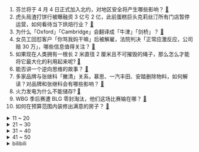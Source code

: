 1. 芬兰将于 4 月 4 日正式加入北约，对地区安全将产生哪些影响？ [:link:](https://www.zhihu.com/question/593516356)
2. 虎头局渣打饼行被曝融资 3 亿亏 2 亿，此前蛋糕巨头克莉丝汀所有门店暂停运营，如何看待当下烘焙行业？ [:link:](https://www.zhihu.com/question/592994231)
3. 为什么「Oxford」「Cambridge」会翻译成「牛津」「剑桥」？ [:link:](https://www.zhihu.com/question/20974910)
4. 女员工回怼客户「你骂我妈干嘛」后被解雇，法院判决「正常应激反应，公司赔 30 万」，哪些信息值得关注？ [:link:](https://www.zhihu.com/question/593449730)
5. 如果现在人类拥有一根长 2 米直径 2 厘米且不可摧毁的绳子，那么怎么才能将它最大化的利用起来呢? [:link:](https://www.zhihu.com/question/593447075)
6. 能否讲一个逆向思维的故事？ [:link:](https://www.zhihu.com/question/588983145)
7. 多家品牌与张继科「撇清」关系，慕思、一汽丰田、安踏删除物料，如何解读？对品牌和张继科会有哪些影响？ [:link:](https://www.zhihu.com/question/593487215)
8. 火力发电为什么不能储存? [:link:](https://www.zhihu.com/question/591547146)
9. WBG 季后赛遭 BLG 零封淘汰，他们这场比赛输在哪？ [:link:](https://www.zhihu.com/question/593514613)
10. 如何在预算范围内装修出满意的房子？ [:link:](https://www.zhihu.com/question/593491162)
<details>
<summary>11 ~ 20</summary>

11. 李微敖晒出「张继科 500 万借款」欠条引热议，没有出借人姓名的借条有效吗？ 如何从法律角度解读？ [:link:](https://www.zhihu.com/question/593501624)
12. 俄方称已控制巴赫穆特，乌方称乌军仍守住巴赫穆特，具体情况如何？ [:link:](https://www.zhihu.com/question/593487165)
13. 刚毕业，推荐一款适合女生开的小车？ [:link:](https://www.zhihu.com/question/593054478)
14. 多国宣布实施自愿石油减产，这意味着什么？将产生哪些影响？ [:link:](https://www.zhihu.com/question/593395082)
15. 意大利或将立法禁止官方交流中使用英语，违者最高罚款 10 万欧元，原因有哪些？ [:link:](https://www.zhihu.com/question/593352240)
16. 为什么越来越多 Google 顶尖研究员跳槽  OpenAI？这场 LLM 战役它还能打赢吗？ [:link:](https://www.zhihu.com/question/592975340)
17. 如何看待2023年汽车降价潮背景下对家用轿车销量的影响？作为普通人该如何选车？ [:link:](https://www.zhihu.com/question/593517079)
18. 如何看待「黎明使者」薇恩将作为 LPL 十周年限定皮肤于国服上线？ [:link:](https://www.zhihu.com/question/593474149)
19. 2023 LPL 春季赛 BLG 3:0 碾压淘汰 WBG 晋级四强，如何评价这场比赛？ [:link:](https://www.zhihu.com/question/593493349)
20. 欧盟 2022 年货物贸易逆差为 4320 亿欧元，这一数据透露了哪些信息？ [:link:](https://www.zhihu.com/question/593228152)
</details>
<details>
<summary>21 ~ 30</summary>

21. 如果姚明没在巅峰期退役，或者他一直都是健康的，能在NBA达到什么高度？ [:link:](https://www.zhihu.com/question/592920177)
22. 小孩曾卓君夺得 EVO《拳皇 15》冠军，如何评价他比赛中的发挥？ [:link:](https://www.zhihu.com/question/593314442)
23. 为何只有大型犬却没有大型猫？难道大型猫就比大型犬更加安全吗？ [:link:](https://www.zhihu.com/question/483717874)
24. 如果AI淘汰了初级画师，那高级画师从何而来呢？ [:link:](https://www.zhihu.com/question/593406646)
25. 媒体评「今年考研录取率或不到两成」，称考研不是「唯一选项」 「上岸」不是终点，如何评价这一观点？ [:link:](https://www.zhihu.com/question/593443503)
26. 如何看待 2023 年 4 月 OPEC+ 的大规模减产，会对相关市场带来怎样的影响？ [:link:](https://www.zhihu.com/question/593401179)
27. 你认为，溺爱孩子和关爱孩子真正的区别在哪里？ [:link:](https://www.zhihu.com/question/417457238)
28. 教师会被人工智能取代吗? [:link:](https://www.zhihu.com/question/583939398)
29. 2023 年，有什么二手车值得种草？ [:link:](https://www.zhihu.com/question/481468861)
30. 为什么 intel 的异构 CPU 中，大小核的缓存构成差别这么大？ [:link:](https://www.zhihu.com/question/592596696)
</details>
<details>
<summary>31 ~ 40</summary>

31. 为什么东方的草原骑兵经常被中原骑兵压制？主要是甘陕骑兵能打，还是淮西骑兵能打？ [:link:](https://www.zhihu.com/question/592605246)
32. 透明手机壳里的大学问，为什么大家都喜欢用裸壳？ [:link:](https://www.zhihu.com/question/593158839)
33. 中国旅行必去的地方有哪些？ [:link:](https://www.zhihu.com/question/60850613)
34. 《火星救援》中马特达蒙在里面种土豆，现实中火星上可能种出植物吗？ [:link:](https://www.zhihu.com/question/587211369)
35. 哪座城市让你因美食而爱上它？ [:link:](https://www.zhihu.com/question/592475301)
36. 如何保持健康的身体？ [:link:](https://www.zhihu.com/question/573601849)
37. 顺德有什么让你一口惊艳的美食？ [:link:](https://www.zhihu.com/question/591628213)
38. 特朗普将于 4 月 4 日接受传讯，具体流程如何？美国司法制度是怎样的？ [:link:](https://www.zhihu.com/question/593444953)
39. 内向的人有哪些优势? [:link:](https://www.zhihu.com/question/590619722)
40. 特朗普将接受传讯，会对美国政坛带来哪些影响？ [:link:](https://www.zhihu.com/question/593447544)
</details>
<details>
<summary>41 ~ 50</summary>

41. 吴尊友就「口罩还要戴多久，什么场合要坚持戴，什么场合可以不戴」等问题发文，哪些信息值得关注？ [:link:](https://www.zhihu.com/question/593442491)
42. 切尔西官方宣布主教练波特下课，冬窗豪掷 3.3 亿欧联赛仅第 11 名，如何评价这次换帅决定？ [:link:](https://www.zhihu.com/question/593435391)
43. 如何向孩子解释植物学家是干什么的？ [:link:](https://www.zhihu.com/question/589885966)
44. 很多机构利用「低门槛、低投入、高收益」的招牌吸引受众，是不是有人在制造「副业焦虑」？ [:link:](https://www.zhihu.com/question/592999108)
45. 笔记本能边充电边使用吗? [:link:](https://www.zhihu.com/question/592876106)
46. 如果给你一个机会回到某个时间重新开始你的人生，你会选择回到什么时候？ [:link:](https://www.zhihu.com/question/590175988)
47. 你有什么小众的爱好？ [:link:](https://www.zhihu.com/question/21510834)
48. 把外国小说翻译过来的时候为什么不把长度等单位换算过来呢？ [:link:](https://www.zhihu.com/question/525578540)
49. 如何能让2岁宝宝不再沉迷手机？ [:link:](https://www.zhihu.com/question/591157316)
50. 为什么14寸笔记本普遍不带网口？ [:link:](https://www.zhihu.com/question/593280450)
</details><details>
<summary>bilibili</summary>

1. 『从头看她』1920-2020，中国女性发型的百年变迁 [:link:](//www.bilibili.com/video/BV1qm4y1r7BB)
2. 被告：真诚是我永远的必杀技 [:link:](//www.bilibili.com/video/BV1gg4y1G7Fx)
3. up主，你这看了个啥？？2023年1月新番完结吐槽大总结！【泛式】 [:link:](//www.bilibili.com/video/BV1Bh411375J)
4. 最后这坑给我键盘都按废了！ [:link:](//www.bilibili.com/video/BV1vN411N73u)
5. 假如穿越到古代你没钱花怎么办？这条视频看完你就赚了！！ [:link:](//www.bilibili.com/video/BV15c41157Kf)
6. 走廊清唱《すずめ feat.十明》铃芽户缔主题曲 [:link:](//www.bilibili.com/video/BV1oT411q77o)
7. 两代大帝对望！看看什么叫俄罗斯巅峰时刻！《叶卡捷琳娜》S2P8 [:link:](//www.bilibili.com/video/BV17a4y1M7DB)
8. 探秘全世界最危险餐厅！1000 °C火山岩浆烤肉！到底有多好吃？ [:link:](//www.bilibili.com/video/BV1X84y1M7Wb)
9. 六年前B站全是这种视频！！ [:link:](//www.bilibili.com/video/BV1XL411X7nQ)
10. “过来点，我保证不打你” [:link:](//www.bilibili.com/video/BV1tN411N7jN)
<details>
<summary>11 ~ 20</summary>

11. 【自制】我做了一种很新的 机 器 人！【硬核】 [:link:](//www.bilibili.com/video/BV1Uh41137Th)
12. 2分钟讲完《狂飙》高启强的一生，还没看的进来看看 [:link:](//www.bilibili.com/video/BV1PT411B73G)
13. 原来真的有人会一秒脸红.... [:link:](//www.bilibili.com/video/BV1is4y1D7Pg)
14. 【危机合约#12】全网首杀 危机等级34 再赴起源 [:link:](//www.bilibili.com/video/BV1tc41157EC)
15. 炸裂！《越狱兔》到底有多离谱？动画界最强战力？ [:link:](//www.bilibili.com/video/BV1PY4y1D7Xs)
16. 【老奇】阴差阳错 撼动世界的游戏引擎 [:link:](//www.bilibili.com/video/BV1Hk4y1q7Rz)
17. “我高考山东省第三，妈妈知道后，却一点都不开心” [:link:](//www.bilibili.com/video/BV1vk4y1i7pS)
18. ChatGPT六步提问法：你若诚心发问，它会给你一篇惊艳论文！ [:link:](//www.bilibili.com/video/BV16s4y177Pz)
19. 水 视 频 [:link:](//www.bilibili.com/video/BV12a4y1M7FL)
20. 《重返未来：1999》三测PV 招募开启 中配实装！ [:link:](//www.bilibili.com/video/BV1PT411z7AB)
</details>
<details>
<summary>21 ~ 30</summary>

21. 【全网最详】旅美熊猫究竟有没有被虐待？官方反复辟谣没人听？ [:link:](//www.bilibili.com/video/BV1hs4y1U7gs)
22. 当家人发现你互联网上的嘴脸 [:link:](//www.bilibili.com/video/BV18o4y1H7WZ)
23. 【罗翔】多数即正义？从苏格拉底之死聊起 [:link:](//www.bilibili.com/video/BV1Po4y1W7Qv)
24. 在亲自测量一场网络骂战之后，我们找到了从中脱身的方法 [:link:](//www.bilibili.com/video/BV1uM411u7tN)
25. 全网首测！体验美国最刺激的户外活动！超级震撼！ [:link:](//www.bilibili.com/video/BV1qm4y1r7ZG)
26. 当！日！剧！遇！上！方！言！ [:link:](//www.bilibili.com/video/BV1Bm4y1z7Yr)
27. 【全球独家】卧槽！英雄联盟和乐高合作了！ [:link:](//www.bilibili.com/video/BV12V4y1Q7Zp)
28. 千颗碎片实拍魔刀千刃（下）！用科学打破梦想与现实的界限吧！ [:link:](//www.bilibili.com/video/BV1Dj411w72V)
29. 谁懂！滑跪拥抱真的很绝！导演的封神动作设计再次出现，救赎感拉满！！ [:link:](//www.bilibili.com/video/BV1HN411N7Jb)
30. 【STN快报第七季10】我用我的AK点爆你的AJ [:link:](//www.bilibili.com/video/BV1f84y1M7Dv)
</details>
<details>
<summary>31 ~ 40</summary>

31. “烂片导演”如何拍出《流浪地球》？【寻找·郭帆】 [:link:](//www.bilibili.com/video/BV1Wa4y1M7Da)
32. 钢筋直男和女同事AA，4000元到美术馆看上海夜景？？？【凭啥这么贵ep55-ROOF P.M. Modern Dining】 [:link:](//www.bilibili.com/video/BV1B84y1M7Eh)
33. 菜鸟翻跳Wonder Girls 《Tell Me》｜五套一键换装 [:link:](//www.bilibili.com/video/BV1Go4y1H7Mh)
34. 那个被骂上热搜的高三女生，得到大家的道歉了吗？ [:link:](//www.bilibili.com/video/BV1Ks4y1U7AR)
35. 被“泡面细菌”感染的韩国人被泡面支配的一生 [:link:](//www.bilibili.com/video/BV1ho4y1H7gR)
36. 比海鲜袋子更贵的袋子来了！你以为你防住了话梅刺客却没防住袋子刺客！生活处处都是小细坑啊 [:link:](//www.bilibili.com/video/BV1524y1j7zR)
37. 《诸葛出师表》一个很狂的武侯 [:link:](//www.bilibili.com/video/BV11a4y1M7nW)
38. 我终于知道为什么情侣爬完泰山不是结婚就是分手 [:link:](//www.bilibili.com/video/BV1t84y1g7Gj)
39. 杭州498日料自助餐，居然缺斤少两 [:link:](//www.bilibili.com/video/BV1po4y1W7hy)
40. 很内向，出门只走下水道 [:link:](//www.bilibili.com/video/BV1Ng4y1x7QM)
</details>
<details>
<summary>41 ~ 50</summary>

41. 猫猫打字太慢了 [:link:](//www.bilibili.com/video/BV1wN411N7mQ)
42. 【医学博士】如何拯救透支的肾？I 少了一个肾，你还能活多久？ [:link:](//www.bilibili.com/video/BV11a4y1M74m)
43. 美国最贵炸鸡VS肯德基！！$600美金一份的炸鸡，值得吗？ [:link:](//www.bilibili.com/video/BV1oM411M7WX)
44. 当二次元老了 就去漫展做保洁阿姨 [:link:](//www.bilibili.com/video/BV11m4y1z7FH)
45. 感受一下被狗狗追杀的感觉 [:link:](//www.bilibili.com/video/BV14s4y177Ye)
46. 去看花吧，带着家里的老顽童和小顽皮！ [:link:](//www.bilibili.com/video/BV11M4y127ij)
47. 明天就去夜市摆摊卖这个！一定能发财！ [:link:](//www.bilibili.com/video/BV1ja4y1M7qY)
48. 【时代少年团】《光环中的少年——“乌托邦”》 [:link:](//www.bilibili.com/video/BV1qa4y1M76v)
49. 18岁被性侵、造黄谣！暴力女画家如何复仇？【透明的她06】 [:link:](//www.bilibili.com/video/BV1Pg4y1G7ER)
50. 《家人们谁懂啊》原来配音是她，这是娶了一个黄瓜条吗！ [:link:](//www.bilibili.com/video/BV1kM4y1U7ms)
</details>
<details>
<summary>51 ~ 60</summary>

51. 「原梦冒险团」第一集：出发！向着星辰与深渊！ [:link:](//www.bilibili.com/video/BV1Gh41137Xf)
52. 【四川话版】铃芽之旅❌痔疮之旅✅ [:link:](//www.bilibili.com/video/BV1sm4y1z7Lt)
53. 死了，但没死透的小奶猫 [:link:](//www.bilibili.com/video/BV1NV4y1Q7bk)
54. 高情商秘书VS低情商秘书 [:link:](//www.bilibili.com/video/BV1CL411m7Qe)
55. 无限免费使用ChatGPT！无需账号和魔法！ [:link:](//www.bilibili.com/video/BV1LN411A7JM)
56. 看完它，我觉得国产电影有希望啦！ [:link:](//www.bilibili.com/video/BV1tj411w7ri)
57. 芬兰一家人体验麻辣烫店干饭太过瘾！抱盆嗦粉到迷糊！吃到脸扭曲！搬离旧屋我哭成泪人。。。 [:link:](//www.bilibili.com/video/BV1TX4y1k7WG)
58. “就知道哭，创死你！” [:link:](//www.bilibili.com/video/BV1Vg4y1G7iP)
59. 我花了一晚上时间让外挂坐牢！ [:link:](//www.bilibili.com/video/BV1ks4y1777S)
60. 【4K 极致卡点】奥特银河格斗 究极vs绝对 宇宙两大黑帮村口干架 [:link:](//www.bilibili.com/video/BV1Jo4y1W76U)
</details>
<details>
<summary>61 ~ 70</summary>

61. 平凡而伟大！沉浸式解说 感动1亿人史诗巨著《平凡的世界》P1 [:link:](//www.bilibili.com/video/BV1VT411B7Z5)
62. 马可：这守约开了 [:link:](//www.bilibili.com/video/BV18T411B7Ma)
63. 《 钟 离 之 旅 》 [:link:](//www.bilibili.com/video/BV14g4y1G7qN)
64. 一个电竞女孩倔强的十五年，你所看到的惊艳，都曾被平庸历练。 [:link:](//www.bilibili.com/video/BV1Am4y1672F)
65. 给相亲女生发试卷 [:link:](//www.bilibili.com/video/BV1TT411B75a)
66. 【何同学】我们做了一台中文打字机... [:link:](//www.bilibili.com/video/BV1Sk4y1471G)
67. [Phigros/现版本最难曲]雪降sp乱糊ALL PERFECT [:link:](//www.bilibili.com/video/BV19h4113716)
68. 恐龙大量死亡，远古生物“幽灵蛸”登场！ [:link:](//www.bilibili.com/video/BV1ua4y1M72J)
69. 中文互联网的凋零，正在杀死中国人工智能的未来【为什么我们搞不出ChatGPT】 [:link:](//www.bilibili.com/video/BV1Nm4y1z7AT)
70. 【莓用良品】莓用列车-重新定义城市通勤 [:link:](//www.bilibili.com/video/BV1WV4y1S7P1)
</details>
<details>
<summary>71 ~ 80</summary>

71. 千万别动大学生的软肋 [:link:](//www.bilibili.com/video/BV18c41157x9)
72. JISOO - ‘FLOWER’ M/V [:link:](//www.bilibili.com/video/BV1RX4y1R7w1)
73. 《小陈总 - 回 归 》 [:link:](//www.bilibili.com/video/BV1rL411m7Bt)
74. 爆肝32天我用12亿方块还原渊下宫！【方块提瓦特#02渊下宫篇】 [:link:](//www.bilibili.com/video/BV12g4y137jZ)
75. 【𝟰𝗞】“仅此98秒”带你感受新海诚那些无法超越绝美的画面！！ [:link:](//www.bilibili.com/video/BV1kL411X7HL)
76. 头可不能塞桌子里啊！ [:link:](//www.bilibili.com/video/BV1As4y1E71B)
77. 从零制作神里绫华大型硅胶手办 [:link:](//www.bilibili.com/video/BV1Ch41137n6)
78. 你们之中肯定有一个是叛徒！ [:link:](//www.bilibili.com/video/BV1Qm4y1z7Vf)
79. 打扮得比我爸还要大一辈，去探访亲戚，差点断绝关系。 [:link:](//www.bilibili.com/video/BV1Gj411w7RQ)
80. 回来吧我的蔡徐坤！ [:link:](//www.bilibili.com/video/BV1zo4y1W7Gj)
</details>
<details>
<summary>81 ~ 90</summary>

81. BBOX超燃演奏《无期迷途》 [:link:](//www.bilibili.com/video/BV1mT411q7KA)
82. 海贼王料理书的菜谱真的好吃吗？帅小伙来尝试下！ [:link:](//www.bilibili.com/video/BV1qs4y1U7Kg)
83. 新疆.厨子挑战¥？？ [:link:](//www.bilibili.com/video/BV1Cs4y177va)
84. 十二生肖拟人妆容——子鼠 [:link:](//www.bilibili.com/video/BV1ts4y177y7)
85. 威 震 天 万 碎【离谱配音】 [:link:](//www.bilibili.com/video/BV1ro4y1W7qT)
86. 史上第一个用AI洗稿自己的视频作者 [:link:](//www.bilibili.com/video/BV1mV4y1Q7tp)
87. 韩国学校为什么像监狱？学校与监狱的规训方式对比 [:link:](//www.bilibili.com/video/BV1F24y1j7Qe)
88. 普通人防握手侮辱 [:link:](//www.bilibili.com/video/BV1cv4y1p7aw)
89. 这么可爱真是抱歉啦！！！ [:link:](//www.bilibili.com/video/BV1as4y1U7Nn)
90. 关于爱这件大事儿，你可以反复向我确认 [:link:](//www.bilibili.com/video/BV1vc4115719)
</details>
<details>
<summary>91 ~ 100</summary>

91. 《多人生化，但是明日方舟》 [:link:](//www.bilibili.com/video/BV1Ks4y1U755)
92. 不是 上个厕所还能怎么快点？ [:link:](//www.bilibili.com/video/BV1yh41137xT)
93. 一款让你怀疑人性的游戏！638名学生被困地下室，生存条件令人崩溃 [:link:](//www.bilibili.com/video/BV1tT411B77Y)
94. 三星S23系列深度评测：一台机皇，两台机霸！ [:link:](//www.bilibili.com/video/BV1BL411m7so)
95. 【VLOG】我编了明代的汉服发型。很难！ [:link:](//www.bilibili.com/video/BV1wc411W7Yu)
96. 怎么把Minecraft玩成我的世界了 [:link:](//www.bilibili.com/video/BV1ts4y1U7za)
97. 不会看了我的视频也是这种感觉吧，哈哈哈哈。 [:link:](//www.bilibili.com/video/BV1kT411q7Hu)
98. 杀疯了 [:link:](//www.bilibili.com/video/BV1Tk4y1q7LA)
99. 这棵树不对劲！砍掉多余树枝，我得到坚硬的木棒！餐瘾地城 [:link:](//www.bilibili.com/video/BV1kk4y1i7YG)
100. 康帅傅：我就是这被这破玩意卷死的 [:link:](//www.bilibili.com/video/BV1kT411q7FQ)
</details></details>